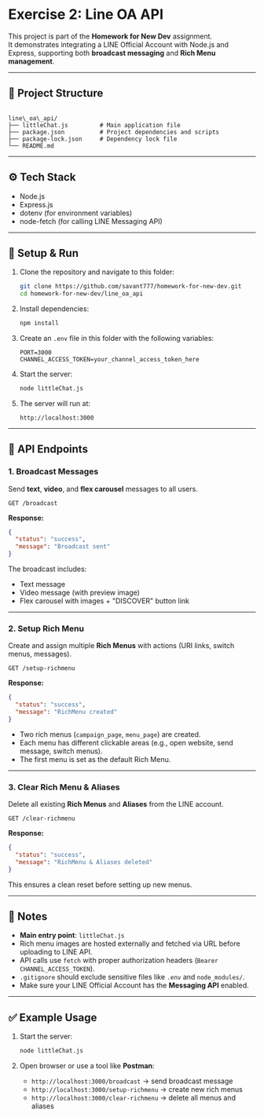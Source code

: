# Exercise 2: Line OA API

This project is part of the **Homework for New Dev** assignment.  
It demonstrates integrating a LINE Official Account with Node.js and Express, supporting both **broadcast messaging** and **Rich Menu management**.

---

## 📂 Project Structure
```

line\_oa\_api/
├── littleChat.js         # Main application file
├── package.json          # Project dependencies and scripts
├── package-lock.json     # Dependency lock file
└── README.md

````

---

## ⚙️ Tech Stack
- Node.js
- Express.js
- dotenv (for environment variables)
- node-fetch (for calling LINE Messaging API)

---

## 🚀 Setup & Run

1. Clone the repository and navigate to this folder:
   ```bash
   git clone https://github.com/savant777/homework-for-new-dev.git
   cd homework-for-new-dev/line_oa_api
   ```

2. Install dependencies:

   ```bash
   npm install
   ```

3. Create an `.env` file in this folder with the following variables:

   ```
   PORT=3000
   CHANNEL_ACCESS_TOKEN=your_channel_access_token_here
   ```

4. Start the server:

   ```bash
   node littleChat.js
   ```

5. The server will run at:

   ```
   http://localhost:3000
   ```

---

## 🔗 API Endpoints

### 1. Broadcast Messages

Send **text**, **video**, and **flex carousel** messages to all users.

```
GET /broadcast
```

**Response:**

```json
{
  "status": "success",
  "message": "Broadcast sent"
}
```

The broadcast includes:

* Text message
* Video message (with preview image)
* Flex carousel with images + "DISCOVER" button link

---

### 2. Setup Rich Menu

Create and assign multiple **Rich Menus** with actions (URI links, switch menus, messages).

```
GET /setup-richmenu
```

**Response:**

```json
{
  "status": "success",
  "message": "RichMenu created"
}
```

* Two rich menus (`campaign_page`, `menu_page`) are created.
* Each menu has different clickable areas (e.g., open website, send message, switch menus).
* The first menu is set as the default Rich Menu.

---

### 3. Clear Rich Menu & Aliases

Delete all existing **Rich Menus** and **Aliases** from the LINE account.

```
GET /clear-richmenu
```

**Response:**

```json
{
  "status": "success",
  "message": "RichMenu & Aliases deleted"
}
```

This ensures a clean reset before setting up new menus.

---

## 📝 Notes

* **Main entry point**: `littleChat.js`
* Rich menu images are hosted externally and fetched via URL before uploading to LINE API.
* API calls use `fetch` with proper authorization headers (`Bearer CHANNEL_ACCESS_TOKEN`).
* `.gitignore` should exclude sensitive files like `.env` and `node_modules/`.
* Make sure your LINE Official Account has the **Messaging API** enabled.

---

## ✅ Example Usage

1. Start the server:

   ```bash
   node littleChat.js
   ```
2. Open browser or use a tool like **Postman**:

   * `http://localhost:3000/broadcast` → send broadcast message
   * `http://localhost:3000/setup-richmenu` → create new rich menus
   * `http://localhost:3000/clear-richmenu` → delete all menus and aliases

